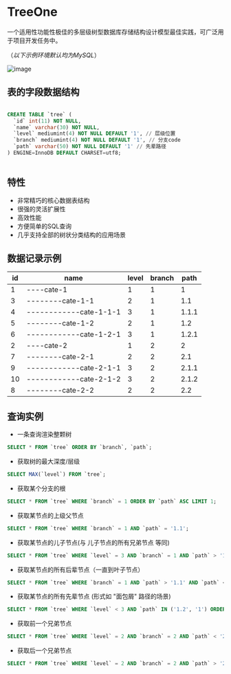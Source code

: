 
# TreeOne
一个适用性功能性极佳的多层级树型数据库存储结构设计模型最佳实践，可广泛用于项目开发任务中。

（*以下示例环境默认均为MySQL*）

![image](https://user-images.githubusercontent.com/11038908/115105931-6d243e00-9f94-11eb-9ff8-dd10f99061ef.png)


## 表的字段数据结构

```sql

CREATE TABLE `tree` (
  `id` int(11) NOT NULL,
  `name` varchar(30) NOT NULL, 
  `level` mediumint(4) NOT NULL DEFAULT '1', // 层级位置
  `branch` mediumint(4) NOT NULL DEFAULT '1', // 分支code
  `path` varchar(50) NOT NULL DEFAULT '1' // 先辈路径
) ENGINE=InnoDB DEFAULT CHARSET=utf8;
  
```

## 特性
- 非常精巧的核心数据表结构
- 很强的灵活扩展性
- 高效性能
- 方便简单的SQL查询
- 几乎支持全部的树状分类结构的应用场景


##  数据记录示例
id | name | level | branch | path 
--- | --- | --- | --- | --- 
1 | ----cate-1 | 1 | 1 | 1 
3 | --------cate-1-1 | 2 | 1 | 1.1 
4 | ------------cate-1-1-1 | 3 | 1 | 1.1.1 
5 | --------cate-1-2 | 2 | 1 | 1.2 
6 | ------------cate-1-2-1 | 3 | 1 | 1.2.1 
2 | ----cate-2 | 1 | 2 | 2 
7 | --------cate-2-1 | 2 | 2 | 2.1 
9 | ------------cate-2-1-1 | 3 | 2 | 2.1.1 
10 | ------------cate-2-1-2 | 3 | 2 | 2.1.2 
8 | --------cate-2-2 | 2 | 2 | 2.2

## 查询实例

- 一条查询渲染整颗树
```sql
SELECT * FROM `tree` ORDER BY `branch`, `path`;
```

- 获取树的最大深度/层级
```sql
SELECT MAX(`level`) FROM `tree`;
```

- 获取某个分支的根
```sql
SELECT * FROM `tree` WHERE `branch` = 1 ORDER BY `path` ASC LIMIT 1;
```

- 获取某节点的上级父节点
```sql
SELECT * FROM `tree` WHERE `branch` = 1 AND `path` = '1.1';
```

- 获取某节点的儿子节点(与 儿子节点的所有兄弟节点 等同)
```sql
SELECT * FROM `tree` WHERE `level` = 3 AND `branch` = 1 AND `path` > '1.1' AND `path` < '1.2';
```

- 获取某节点的所有后辈节点（一直到叶子节点）
```sql
SELECT * FROM `tree` WHERE `branch` = 1 AND `path` > '1.1' AND `path` < '1.2' ORDER BY `path` ASC;
```

- 获取某节点的所有先辈节点 (形式如 "面包屑" 路径的场景)
```sql
SELECT * FROM `tree` WHERE `level` < 3 AND `path` IN ('1.2', '1') ORDER BY `path` ASC
```

- 获取前一个兄弟节点
```sql
SELECT * FROM `tree` WHERE `level` = 2 AND `branch` = 2 AND `path` < '2.2' ORDER BY `path` DESC LIMIT 1;
```

- 获取后一个兄弟节点
```sql
SELECT * FROM `tree` WHERE `level` = 2 AND `branch` = 2 AND `path` > '2.2' ORDER BY `path` ASC LIMIT 1;
```


